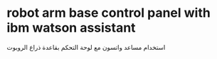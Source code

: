 # robot arm base control panel with ibm watson assistant
   استخدام مساعد واتسون مع لوحة التحكم بقاعدة ذراع الروبوت
